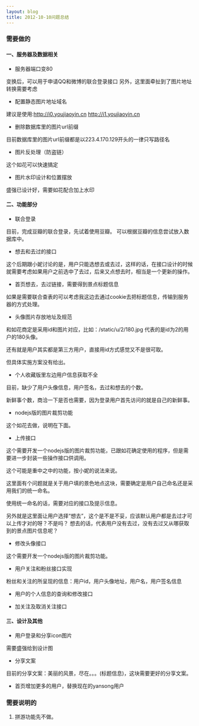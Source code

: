 ```yaml
---
layout: blog
title: 2012-10-10问题总结
---
```

### 需要做的
#### 一、服务器及数据相关

* 服务器端口变80

变换后，可以用于申请QQ和微博的联合登录接口
另外，这里面牵扯到了图片地址转换需要考虑

* 配置静态图片地址域名

建议是使用:http://i0.youjiaoyin.cn http://i1.youjiaoyin.cn

* 删除数据库里的图片url前缀

目前数据库里的图片url前缀都是以223.4.170.129开头的一律只写路径名

* 图片反处理（防盗链）

这个如花可以快速搞定

* 图片水印设计和位置摆放

盛强已设计好，需要如花配合加上水印

#### 二、功能部分

* 联合登录

目前，完成豆瓣的联合登录，先试着使用豆瓣。
可以根据豆瓣的信息尝试放入数据库中。

* 想去和去过的接口

这个后期跟小妮讨论的是，用户只能选想去或去过，这样的话，在接口设计的时候就需要考虑如果用户之前选中了去过，后来又点想去时，相当是一个更新的操作。

* 首页想去，去过链接，需要得到景点标题信息

如果是需要联合查表的可以考虑我这边去通过cookie去把标题信息，传输到服务器的方式处理。

* 头像图片存放地址及规范

和如花商定是采用id和图片对应，比如：/static/u/2/180.jpg 代表的是id为2的用户的180头像。

还有就是用户其实都是第三方用户，直接用id方式感觉又不是很可取。

但具体实施方案没有给出。

* 个人收藏版里左边用户信息获取不全

目前，缺少了用户头像信息，用户签名，去过和想去的个数。

新鲜事个数，商洽一下是否也需要，因为登录用户首先访问的就是自己的新鲜事。

* nodejs版的图片裁剪功能

这个如花去做，说明在下面。

* 上传接口

这个需要开发一个nodejs版的图片裁剪功能，已跟如花确定使用的程序，但是需要进一步封装一些操作接口供调用。

这个可能是重中之中的功能，按小妮的说法来说。

这里面有个问题就是关于用户填的景色地点这块，需要确定是用户自己命名还是采用我们的统一命名。

使用统一命名的话，需要对应的接口及提示信息。

另外就是这里面让用户选择“想去”，这个是不是不妥，应该默认用户都是去过才可以上传才对的呀？不是吗？
想去的话，代表用户没有去过，没有去过又从哪获取到的景点图片信息呢？

* 修改头像接口

这个需要开发一个nodejs版的图片裁剪功能。

* 用户关注和粉丝接口实现

粉丝和关注的所呈现的信息：用户id，用户头像地址，用户名，用户签名信息

* 用户的个人信息的查询和修改接口

* 加关注及取消关注接口

#### 三、设计及其他

* 用户登录和分享icon图片

需要盛强给到设计图

* 分享文案

目前的分享文案：美丽的风景，尽在。。。(标题信息)，这块需要更好的分享文案。

* 首页增加更多的用户，替换现在的yansong用户
### 需要说明的

1. 拼游功能先不做。
